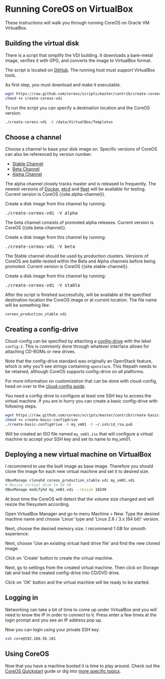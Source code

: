 # Running CoreOS on VirtualBox

These instructions will walk you through running CoreOS on Oracle VM VirtualBox.

## Building the virtual disk

There is a script that simplify the VDI building. It downloads a bare-metal image, verifies it with GPG, and converts the image to VirtualBox format.

The script is located on [GitHub](https://github.com/coreos/scripts/blob/master/contrib/create-coreos-vdi). The running host must support VirtualBox tools.

As first step, you must download and make it executable.

```sh
wget https://raw.github.com/coreos/scripts/master/contrib/create-coreos-vdi
chmod +x create-coreos-vdi
```

To run the script you can specify a destination location and the CoreOS version.

```sh
./create-coreos-vdi -d /data/VirtualBox/Templates
```

## Choose a channel

Choose a channel to base your disk image on. Specific versions of CoreOS can also be referenced by version number.

<div id="virtualbox-create">
  <ul class="nav nav-tabs">
    <li class="active"><a href="#stable-create" data-toggle="tab">Stable Channel</a></li>
    <li><a href="#beta-create" data-toggle="tab">Beta Channel</a></li>
    <li><a href="#alpha-create" data-toggle="tab">Alpha Channel</a></li>
  </ul>
  <div class="tab-content coreos-docs-image-table">
    <div class="tab-pane" id="alpha-create">
      <p>The alpha channel closely tracks master and is released to frequently. The newest versions of <a href="{{site.baseurl}}/using-coreos/docker">Docker</a>, <a href="{{site.baseurl}}/using-coreos/etcd">etcd</a> and <a href="{{site.baseurl}}/using-coreos/clustering">fleet</a> will be available for testing. Current version is CoreOS {{site.alpha-channel}}.</p>
      <p>Create a disk image from this channel by running:</p>
<pre>
./create-coreos-vdi -V alpha
</pre>
    </div>
    <div class="tab-pane" id="beta-create">
      <p>The beta channel consists of promoted alpha releases. Current version is CoreOS {{site.beta-channel}}.</p>
      <p>Create a disk image from this channel by running:</p>
<pre>
./create-coreos-vdi -V beta
</pre>
    </div>
  <div class="tab-pane active" id="stable-create">
      <p>The Stable channel should be used by production clusters. Versions of CoreOS are battle-tested within the Beta and Alpha channels before being promoted. Current version is CoreOS {{site.stable-channel}}.</p>
      <p>Create a disk image from this channel by running:</p>
<pre>
./create-coreos-vdi -V stable
</pre>
    </div>
  </div>
</div>

After the script is finished successfully, will be available at the specified destination location the CoreOS image or at current location. The file name will be something like:

```
coreos_production_stable.vdi
```

## Creating a config-drive

Cloud-config can be specified by attaching a [config-drive]({{site.baseurl}}/docs/cluster-management/setup/cloudinit-config-drive/) with the label `config-2`. This is commonly done through whatever interface allows for attaching CD-ROMs or new drives.

Note that the config-drive standard was originally an OpenStack feature, which is why you'll see strings containing `openstack`. This filepath needs to be retained, although CoreOS supports config-drive on all platforms.

For more information on customization that can be done with cloud-config, head on over to the [cloud-config guide]({{site.baseurl}}/docs/cluster-management/setup/cloudinit-cloud-config/).

You need a config-drive to configure at least one SSH key to access the virtual machine. If you are in hurry you can create a basic config-drive with following steps.

```sh
wget https://raw.github.com/coreos/scripts/master/contrib/create-basic-configdrive
chmod +x create-basic-configdrive
./create-basic-configdrive -H my_vm01 -S ~/.ssh/id_rsa.pub
```

Will be created an ISO file named `my_vm01.iso` that will configure a virtual machine to accept your SSH key and set its name to my_vm01.

## Deploying a new virtual machine on VirtualBox

I recommend to use the built image as base image. Therefore you should clone the image for each new virtual machine and set it to desired size.

```sh
VBoxManage clonehd coreos_production_stable.vdi my_vm01.vdi
# Resize virtual disk to 10 GB
VBoxManage modifyhd my_vm01.vdi --resize 10240
```

At boot time the CoreOS will detect that the volume size changed and will resize the filesystem according.

Open VirtualBox Manager and go to menu Machine > New. Type the desired machine name and choose 'Linux' type and 'Linux 2.6 / 3.x (64 bit)' version.

Next, choose the desired memory size. I recommend 1 GB for smooth experience.

Next, choose 'Use an existing virtual hard drive file' and find the new cloned image.

Click on 'Create' button to create the virtual machine.

Next, go to settings from the created virtual machine. Then click on Storage tab and load the created config-drive into CD/DVD drive.

Click on 'OK' button and the virtual machine will be ready to be started.

## Logging in

Networking can take a bit of time to come up under VirtualBox and you will need to know the IP in order to connect to it. Press enter a few times at the login prompt and you see an IP address pop up.

Now you can login using your private SSH key.

```sh
ssh core@192.168.56.101
```

## Using CoreOS

Now that you have a machine booted it is time to play around. Check out the [CoreOS Quickstart]({{site.baseurl}}/docs/quickstart) guide or dig into [more specific topics]({{site.baseurl}}/docs).
